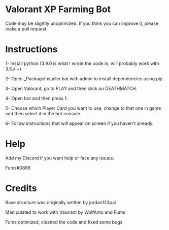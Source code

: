 # Valorant XP Farming Bot
Code may be slightly unoptimized. If you think you can improve it, please make a pull request.


# Instructions

1- Install python (3.9.0 is what I wrote the code in, will probably work with 3.5.x +)

2- Open _PackageInstaller.bat with admin to install dependencies using pip.

3- Open Valorant, go to PLAY and then click on DEATHMATCH.

4- Open bot and then press 1.

5- Choose which Player Card you want to use, change to that one in game and then select it in the bot console.

6- Follow instructions that will appear on screen if you haven't already.


# Help

Add my Discord if you want help or face any issues.

Fums#0888


# Credits

Base structure was originally written by jordan123pal

Manipulated to work with Valorant by WolfAnto and Fums

Fums optimized, cleaned the code and fixed some bugs 
